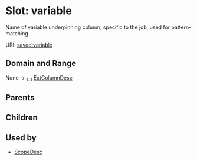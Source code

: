 
# Slot: variable

Name of variable underpinning column, specific to the job, used for pattern-matching

URI: [saved:variable](https://marine.gov.scot/metadata/saved/schema/variable)


## Domain and Range

None &#8594;  <sub>1..1</sub> [ExtColumnDesc](ExtColumnDesc.md)

## Parents


## Children


## Used by

 * [ScopeDesc](ScopeDesc.md)

